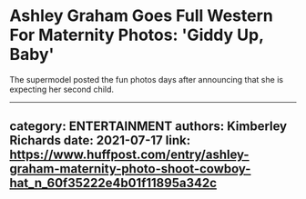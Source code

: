# Ashley Graham Goes Full Western For Maternity Photos: 'Giddy Up, Baby'

The supermodel posted the fun photos days after announcing that she is expecting her second child.

---
category: ENTERTAINMENT
authors: Kimberley Richards
date: 2021-07-17
link: https://www.huffpost.com/entry/ashley-graham-maternity-photo-shoot-cowboy-hat_n_60f35222e4b01f11895a342c
---
